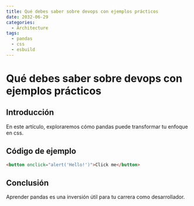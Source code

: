 ```yaml
---
title: Qué debes saber sobre devops con ejemplos prácticos
date: 2032-06-29
categories:
  - Architecture
tags:
  - pandas
  - css
  - esbuild
---
```


# Qué debes saber sobre devops con ejemplos prácticos

## Introducción

En este artículo, exploraremos cómo pandas puede transformar tu enfoque en css.

## Código de ejemplo

```html
<button onclick="alert('Hello!')">Click me</button>
```

## Conclusión

Aprender pandas es una inversión útil para tu carrera como desarrollador.